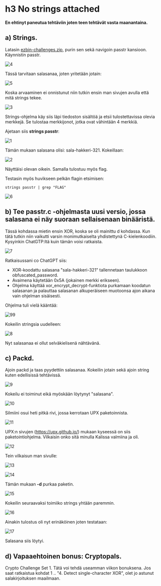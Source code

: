 # h3 No strings attached


**En ehtinyt paneutua tehtäviin joten teen tehtävät vasta maanantaina.**

## a) Strings. 

Latasin  [ezbin-challenges.zip](https://terokarvinen.com/loota/yctjx7/ezbin-challenges.zip), purin sen sekä navigoin passtr kansioon. Käynnistin passtr.

![4](https://github.com/user-attachments/assets/ad1eef16-7044-4420-98f7-b6be15b84001)

Tässä tarvitaan salasanaa,  joten yritetään jotain:

![5](https://github.com/user-attachments/assets/9dc21cbd-a801-4952-af2f-068f7946de62)

Koska arvaaminen ei onnistunut niin tutkin ensin man sivujen avulla että mitä strings tekee.

![3](https://github.com/user-attachments/assets/ee6f1d6d-6c29-4b11-b011-4cf6c566d511)

Strings-ohjelma käy siis läpi tiedoston sisältöä ja etsii tulostettavissa olevia merkkejä. Se tulostaa merkkijonot, jotka ovat vähintään 4 merkkiä.

Ajetaan siis **strings passtr**:

![1](https://github.com/user-attachments/assets/10782535-710c-4fe7-b35d-13f0bd6ade80)

Tämän mukaan salasana olisi: sala-hakkeri-321. Kokeillaan:

![2](https://github.com/user-attachments/assets/38f69a27-b2a9-487e-a2e5-b9a065bfc0e2)

Näyttäisi olevan oikein. Samalla tulostuu myös flag.

Testasin myös huvikseen pelkän flagin etsimisen:

    strings passtr | grep "FLAG"

![6](https://github.com/user-attachments/assets/d55a01e0-89dd-4b77-a1e5-e0eea730aefa)

## b) Tee passtr.c -ohjelmasta uusi versio, jossa salasana ei näy suoraan sellaisenaan binääristä. 

Tässä kohdassa mietin ensin XOR, koska se oli mainittu d kohdassa. Kun tätä tutkin niin vaikutti varsin monimutkaiselta yhdistettynä C-kielenkoodiin. Kysyinkin ChatGTP:ltä kuin tämän voisi ratkaista.

![7](https://github.com/user-attachments/assets/645f32b5-df47-4946-bb0e-0a51dcb18f0b)

Ratkaisussani co ChatGPT siis:
- XOR-koodattu salasana "sala-hakkeri-321" tallennetaan taulukkoon obfuscated_password.
- Avaimena käytetään 0x5A (jokainen merkki erikseen).
- Ohjelma käyttää xor_encrypt_decrypt-funktiota purkamaan koodatun salasanan ja palauttaa salasanan alkuperäiseen muotoonsa ajon aikana vain ohjelman sisäisesti.

Ohjelma tuli vielä kääntää:

![99](https://github.com/user-attachments/assets/7dedd7cd-8a3e-4bb7-9dbf-c106c79f3550)

Kokeilin stringsia uudelleen:

![8](https://github.com/user-attachments/assets/c2e8a6ba-e117-4712-8c9d-c6fff9ca9ad0)

Nyt salasanaa ei ollut selväkielisenä nähtävänä.

## c) Packd. 

Ajoin packd ja taas pyydettiin salasanaa. Kokeilin jotain sekä ajoin string kuten edellisissä tehtävissä.

![9](https://github.com/user-attachments/assets/641eb1f3-9730-42c3-b4b6-027011d0b865)

Kokeilu ei toiminut eikä myöskään löytynyt "salasana".

![10](https://github.com/user-attachments/assets/f09b3113-4d03-497a-bd3d-3e0c3b8b6966)

Silmiini osui heti pitkä rivi, jossa kerrotaan UPX paketoinnista.

![11](https://github.com/user-attachments/assets/1b286288-9696-4365-a10c-1a3cb5ce3263)

UPX:n sivujen (https://upx.github.io/) mukaan kyseessä on siis paketointiohjelma. Vilkaisin onko sitä minulla Kalissa valmiina ja oli.

![12](https://github.com/user-attachments/assets/fd333f3e-fea8-4d8f-918a-ef376bce5ea7)

Tein vilkaisun man sivulle:

![13](https://github.com/user-attachments/assets/6be318fb-272f-489a-af09-90375d0d4640)

![14](https://github.com/user-attachments/assets/3b3bf5d8-a9ba-4d33-ae3f-92aa673cff01)

Tämän mukaan **-d** purkaa paketin.

![15](https://github.com/user-attachments/assets/2f3016d4-c0f4-42aa-9a07-47994dc8cd1d)

Kokeilin seuraavaksi toimiiko strings yhtään paremmin.

![16](https://github.com/user-attachments/assets/986e80c3-05c3-418f-81ff-c1959ef268a5)

Ainakin tulostus oli nyt erinäköinen joten testataan:

![17](https://github.com/user-attachments/assets/12fbb902-7de8-4cc0-b543-06b2d9c2a715)

Salasana siis löytyi.

## d) Vapaaehtoinen bonus: Cryptopals. 

Crypto Challenge Set 1. Tätä voi tehdä useamman viikon bonuksena. Jos saat ratkaistua kohdat 1 .. "4. Detect single-character XOR", olet jo astunut salakirjoituksen maailmaan.
